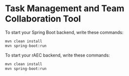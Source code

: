 # Task Management and Team Collaboration Tool

To start your Spring Boot backend, write these commands:

```sh
mvn clean install
mvn spring-boot:run
```

To start your rAEC backend, write these commands:

```sh
mvn clean install
mvn spring-boot:run
```
